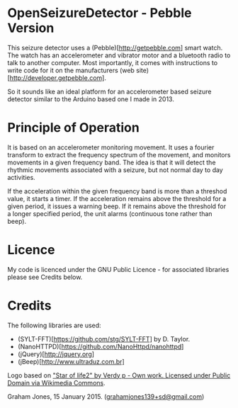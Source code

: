 OpenSeizureDetector - Pebble Version
====================================

This seizure detector uses a (Pebble)[http://getpebble.com] smart watch.
The watch has an accelerometer and vibrator motor and a bluetooth radio
to talk to another computer.  Most importantly, it comes with instructions to
write code for it on the manufacturers (web site)[http://developer.getpebble.com].   

So it sounds like an ideal platform for an accelerometer based seizure detector
similar to the Arduino based one I made in 2013.

Principle of Operation
======================
It is based on an accelerometer monitoring movement.  It uses a fourier
transform to extract the frequency spectrum of the movement, and monitors
movements in a given frequency band.   The idea is that it will detect the
rhythmic movements associated with a seizure, but not normal day to day
activities.

If the acceleration within the given frequency band is more than a
threshod value, it starts a timer.  If the acceleration remains above
the threshold for a given period, it issues a warning beep.
If it remains above the threshold for a longer specified period, the unit
alarms (continuous tone rather than beep).


Licence
=======
My code is licenced under the GNU Public Licence - for associated libraries 
please see Credits below.

Credits
=======
The following libraries are used:
* (SYLT-FFT)[https://github.com/stg/SYLT-FFT] by D. Taylor.
* (NanoHTTPD)[https://github.com/NanoHttpd/nanohttpd]
* (jQuery)[http://jquery.org]
* (jBeep)[http://www.ultraduz.com.br]

Logo based on ["Star of life2" by Verdy p - Own work. Licensed under Public Domain via Wikimedia Commons](http://commons.wikimedia.org/wiki/File:Star_of_life2.svg#mediaviewer/File:Star_of_life2.svg).



Graham Jones, 15 January 2015.  (grahamjones139+sd@gmail.com)